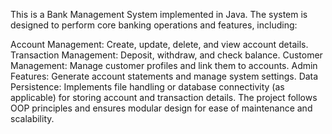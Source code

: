 This is a Bank Management System implemented in Java. The system is designed to perform core banking operations and features, including:

Account Management: Create, update, delete, and view account details.
Transaction Management: Deposit, withdraw, and check balance.
Customer Management: Manage customer profiles and link them to accounts.
Admin Features: Generate account statements and manage system settings.
Data Persistence: Implements file handling or database connectivity (as applicable) for storing account and transaction details.
The project follows OOP principles and ensures modular design for ease of maintenance and scalability.
